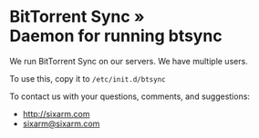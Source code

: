 # BitTorrent Sync » <br> Daemon for running btsync

We run BitTorrent Sync on our servers. We have multiple users.

To use this, copy it to `/etc/init.d/btsync`

To contact us with your questions, comments, and suggestions:

  * http://sixarm.com
  * sixarm@sixarm.com
